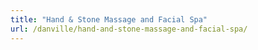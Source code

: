 ```yaml
---
title: "Hand & Stone Massage and Facial Spa"
url: /danville/hand-and-stone-massage-and-facial-spa/
---
```

